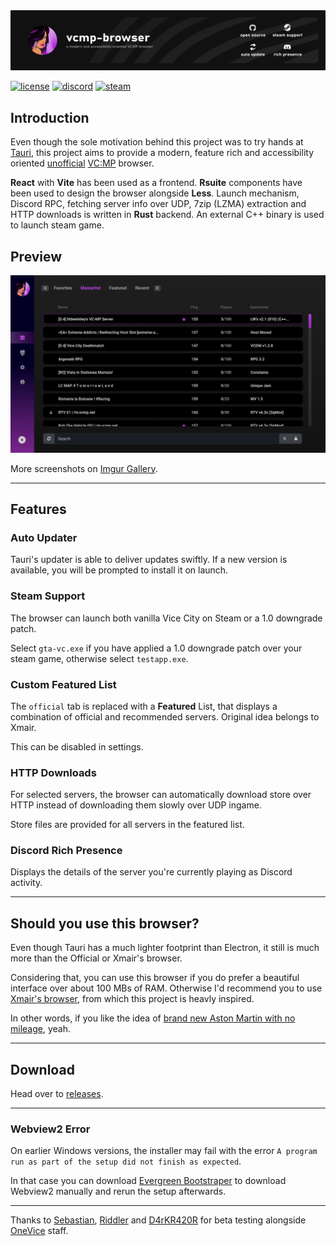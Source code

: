 <img src=".github/banner.png" alt="banner" />

[![license](https://img.shields.io/badge/license-GNU%20GPLv3-green)](https://github.com/vancityspiller/vcmp-browser/blob/master/LICENSE) [![discord](https://img.shields.io/discord/793510128362979369?color=5865F2&label=discord)](https://discord.gg/g8dK8DhYSg) <a href="#steam-support"><img src="https://img.shields.io/badge/steam-supported-blue?logo=steam" alt="steam" /></a>

## Introduction
Even though the sole motivation behind this project was to try hands at [Tauri](https://tauri.studio), this project aims to provide a modern, feature rich and accessibility oriented <u>unofficial</u> [VC:MP](https://vc-mp.org) browser. 

**React** with **Vite** has been used as a frontend. **Rsuite** components have been used to design the browser alongside **Less**. Launch mechanism, Discord RPC, fetching server info over UDP, 7zip (LZMA) extraction and HTTP downloads is written in **Rust** backend. An external C++ binary is used to launch steam game.

## Preview
<img src=".github/preview.png" alt="preview" />

More screenshots on [Imgur Gallery](https://imgur.com/gallery/GKaAMb8).

---

## Features

### Auto Updater
Tauri's updater is able to deliver updates swiftly. If a new version is available, you will be prompted to install it on launch.

### Steam Support
The browser can launch both vanilla Vice City on Steam or a 1.0 downgrade patch.

Select `gta-vc.exe` if you have applied a 1.0 downgrade patch over your steam game, otherwise select `testapp.exe`.

### Custom Featured List
The `official` tab is replaced with a **Featured** List, that displays a combination of official and recommended servers. Original idea belongs to Xmair.

This can be disabled in settings.

### HTTP Downloads
For selected servers, the browser can automatically download store over HTTP instead of downloading them slowly over UDP ingame.

Store files are provided for all servers in the featured list.

### Discord Rich Presence
Displays the details of the server you're currently playing as Discord activity.

---

## Should you use this browser?
Even though Tauri has a much lighter footprint than Electron, it still is much more than the Official or Xmair's browser. 

Considering that, you can use this browser if you do prefer a beautiful interface over about 100 MBs of RAM. Otherwise I'd recommend you to use [Xmair's browser](https://forum.vc-mp.org/?topic=8398), from which this project is heavly inspired.

In other words, if you like the idea of <u>brand new Aston Martin with no mileage</u>, yeah. 

---

## Download
Head over to [releases](https://github.com/vancityspiller/vcmp-browser/releases).

---

### Webview2 Error
On earlier Windows versions, the installer may fail with the error `A program run as part of the setup did not finish as expected`.

In that case you can download [Evergreen Bootstraper](https://developer.microsoft.com/en-us/microsoft-edge/webview2/#download-section) to download Webview2 manually and rerun the setup afterwards.

---

Thanks to <u>Sebastian</u>, <u>Riddler</u> and <u>D4rKR420R</u> for beta testing alongside [OneVice](https://forum.vcmp.net/) staff. 